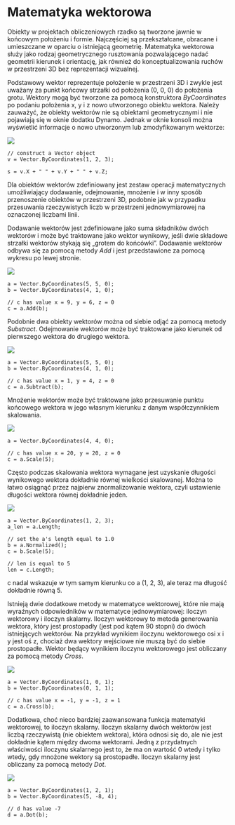 

# Matematyka wektorowa

Obiekty w projektach obliczeniowych rzadko są tworzone jawnie w końcowym położeniu i formie. Najczęściej są przekształcane, obracane i umieszczane w oparciu o istniejącą geometrię. Matematyka wektorowa służy jako rodzaj geometrycznego rusztowania pozwalającego nadać geometrii kierunek i orientację, jak również do konceptualizowania ruchów w przestrzeni 3D bez reprezentacji wizualnej.

Podstawowy wektor reprezentuje położenie w przestrzeni 3D i zwykle jest uważany za punkt końcowy strzałki od położenia (0, 0, 0) do położenia grotu. Wektory mogą być tworzone za pomocą konstruktora *ByCoordinates* po podaniu położenia x, y i z nowo utworzonego obiektu wektora. Należy zauważyć, że obiekty wektorów nie są obiektami geometrycznymi i nie pojawiają się w oknie dodatku Dynamo. Jednak w oknie konsoli można wyświetlić informacje o nowo utworzonym lub zmodyfikowanym wektorze:

![](images/12-3/VectorMath_01.png)

```
// construct a Vector object
v = Vector.ByCoordinates(1, 2, 3);

s = v.X + " " + v.Y + " " + v.Z;
```

Dla obiektów wektorów zdefiniowany jest zestaw operacji matematycznych umożliwiający dodawanie, odejmowanie, mnożenie i w inny sposób przenoszenie obiektów w przestrzeni 3D, podobnie jak w przypadku przesuwania rzeczywistych liczb w przestrzeni jednowymiarowej na oznaczonej liczbami linii.

Dodawanie wektorów jest zdefiniowane jako suma składników dwóch wektorów i może być traktowane jako wektor wynikowy, jeśli dwie składowe strzałki wektorów stykają się „grotem do końcówki”. Dodawanie wektorów odbywa się za pomocą metody *Add* i jest przedstawione za pomocą wykresu po lewej stronie.

![](images/12-3/VectorMath_02.png)

```
a = Vector.ByCoordinates(5, 5, 0);
b = Vector.ByCoordinates(4, 1, 0);

// c has value x = 9, y = 6, z = 0
c = a.Add(b);
```

Podobnie dwa obiekty wektorów można od siebie odjąć za pomocą metody *Substract*. Odejmowanie wektorów może być traktowane jako kierunek od pierwszego wektora do drugiego wektora.

![](images/12-3/VectorMath_03.png)

```
a = Vector.ByCoordinates(5, 5, 0);
b = Vector.ByCoordinates(4, 1, 0);

// c has value x = 1, y = 4, z = 0
c = a.Subtract(b);
```

Mnożenie wektorów może być traktowane jako przesuwanie punktu końcowego wektora w jego własnym kierunku z danym współczynnikiem skalowania.

![](images/12-3/VectorMath_04.png)

```
a = Vector.ByCoordinates(4, 4, 0);

// c has value x = 20, y = 20, z = 0
c = a.Scale(5);
```

Często podczas skalowania wektora wymagane jest uzyskanie długości wynikowego wektora dokładnie równej wielkości skalowanej. Można to łatwo osiągnąć przez najpierw znormalizowanie wektora, czyli ustawienie długości wektora równej dokładnie jeden.

![](images/12-3/VectorMath_05.png)

```
a = Vector.ByCoordinates(1, 2, 3);
a_len = a.Length;

// set the a's length equal to 1.0
b = a.Normalized();
c = b.Scale(5);

// len is equal to 5
len = c.Length;
```

c nadal wskazuje w tym samym kierunku co a (1, 2, 3), ale teraz ma długość dokładnie równą 5.

Istnieją dwie dodatkowe metody w matematyce wektorowej, które nie mają wyraźnych odpowiedników w matematyce jednowymiarowej: iloczyn wektorowy i iloczyn skalarny. Iloczyn wektorowy to metoda generowania wektora, który jest prostopadły (jest pod kątem 90 stopni) do dwóch istniejących wektorów. Na przykład wynikiem iloczynu wektorowego osi x i y jest oś z, chociaż dwa wektory wejściowe nie muszą być do siebie prostopadłe. Wektor będący wynikiem iloczynu wektorowego jest obliczany za pomocą metody *Cross*.

![](images/12-3/VectorMath_06.png)

```
a = Vector.ByCoordinates(1, 0, 1);
b = Vector.ByCoordinates(0, 1, 1);

// c has value x = -1, y = -1, z = 1
c = a.Cross(b);
```

Dodatkowa, choć nieco bardziej zaawansowana funkcja matematyki wektorowej, to iloczyn skalarny. Iloczyn skalarny dwóch wektorów jest liczbą rzeczywistą (nie obiektem wektora), która odnosi się do, ale nie jest dokładnie kątem między dwoma wektorami. Jedną z przydatnych właściwości iloczynu skalarnego jest to, że ma on wartość 0 wtedy i tylko wtedy, gdy mnożone wektory są prostopadłe. Iloczyn skalarny jest obliczany za pomocą metody *Dot*.

![](images/12-3/VectorMath_07.png)

```
a = Vector.ByCoordinates(1, 2, 1);
b = Vector.ByCoordinates(5, -8, 4);

// d has value -7
d = a.Dot(b);
```

